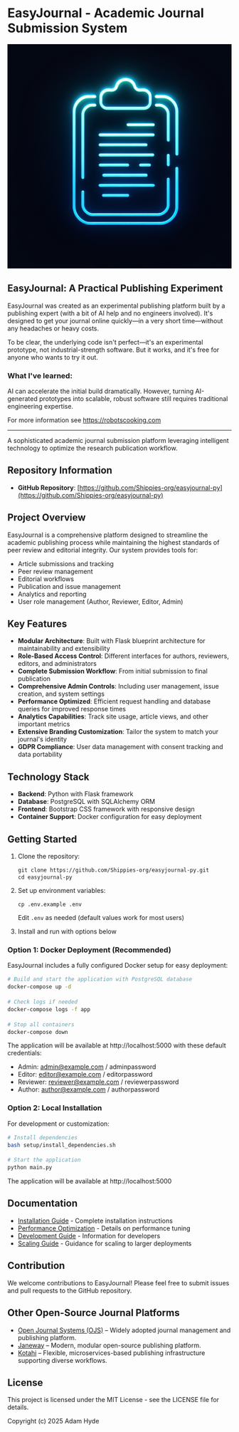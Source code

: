 # EasyJournal - Academic Journal Submission System

![EasyJournal Logo](generated-icon.png)

## EasyJournal: A Practical Publishing Experiment

EasyJournal was created as an experimental publishing platform built by a publishing expert (with a bit of AI help and no engineers involved). It's designed to get your journal online quickly—in a very short time—without any headaches or heavy costs.

To be clear, the underlying code isn't perfect—it's an experimental prototype, not industrial-strength software. But it works, and it's free for anyone who wants to try it out.

### What I've learned:
AI can accelerate the initial build dramatically. However, turning AI-generated prototypes into scalable, robust software still requires traditional engineering expertise.

For more information see https://robotscooking.com

---

A sophisticated academic journal submission platform leveraging intelligent technology to optimize the research publication workflow.

## Repository Information

- **GitHub Repository**: [https://github.com/Shippies-org/easyjournal-py](https://github.com/Shippies-org/easyjournal-py)

## Project Overview

EasyJournal is a comprehensive platform designed to streamline the academic publishing process while maintaining the highest standards of peer review and editorial integrity. Our system provides tools for:

- Article submissions and tracking
- Peer review management
- Editorial workflows
- Publication and issue management
- Analytics and reporting
- User role management (Author, Reviewer, Editor, Admin)

## Key Features

- **Modular Architecture**: Built with Flask blueprint architecture for maintainability and extensibility
- **Role-Based Access Control**: Different interfaces for authors, reviewers, editors, and administrators
- **Complete Submission Workflow**: From initial submission to final publication
- **Comprehensive Admin Controls**: Including user management, issue creation, and system settings
- **Performance Optimized**: Efficient request handling and database queries for improved response times
- **Analytics Capabilities**: Track site usage, article views, and other important metrics
- **Extensive Branding Customization**: Tailor the system to match your journal's identity
- **GDPR Compliance**: User data management with consent tracking and data portability

## Technology Stack

- **Backend**: Python with Flask framework
- **Database**: PostgreSQL with SQLAlchemy ORM
- **Frontend**: Bootstrap CSS framework with responsive design
- **Container Support**: Docker configuration for easy deployment

## Getting Started

1. Clone the repository:
   ```
   git clone https://github.com/Shippies-org/easyjournal-py.git
   cd easyjournal-py
   ```

2. Set up environment variables:
   ```
   cp .env.example .env
   ```
   Edit `.env` as needed (default values work for most users)

3. Install and run with options below
   
### Option 1: Docker Deployment (Recommended)

EasyJournal includes a fully configured Docker setup for easy deployment:

```bash
# Build and start the application with PostgreSQL database
docker-compose up -d

# Check logs if needed
docker-compose logs -f app

# Stop all containers
docker-compose down
```

The application will be available at http://localhost:5000 with these default credentials:
- Admin: admin@example.com / adminpassword
- Editor: editor@example.com / editorpassword
- Reviewer: reviewer@example.com / reviewerpassword
- Author: author@example.com / authorpassword

### Option 2: Local Installation

For development or customization:

```bash
# Install dependencies
bash setup/install_dependencies.sh

# Start the application
python main.py
```

The application will be available at http://localhost:5000

## Documentation

- [Installation Guide](INSTALL.md) - Complete installation instructions
- [Performance Optimization](PERFORMANCE.md) - Details on performance tuning
- [Development Guide](DEVELOPMENT.md) - Information for developers
- [Scaling Guide](SCALING.md) - Guidance for scaling to larger deployments

## Contribution

We welcome contributions to EasyJournal! Please feel free to submit issues and pull requests to the GitHub repository.

## Other Open-Source Journal Platforms

- [Open Journal Systems (OJS)](https://pkp.sfu.ca/software/ojs/) – Widely adopted journal management and publishing platform.
- [Janeway](https://janeway.systems/) – Modern, modular open-source publishing platform.
- [Kotahi](https://kotahi.community/) – Flexible, microservices-based publishing infrastructure supporting diverse workflows.

## License

This project is licensed under the MIT License - see the LICENSE file for details.

Copyright (c) 2025 Adam Hyde